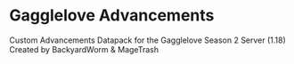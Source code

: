 # Gagglelove Advancements
Custom Advancements Datapack for the Gagglelove Season 2 Server (1.18)
Created by BackyardWorm & MageTrash